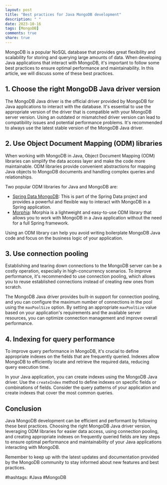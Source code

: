 ```yaml
---
layout: post
title: "Best practices for Java MongoDB development"
description: " "
date: 2023-10-16
tags: [MongoDB]
comments: true
share: true
---
```


MongoDB is a popular NoSQL database that provides great flexibility and scalability for storing and querying large amounts of data. When developing Java applications that interact with MongoDB, it's important to follow some best practices to ensure optimal performance and maintainability. In this article, we will discuss some of these best practices.

## 1. Choose the right MongoDB Java driver version

The MongoDB Java driver is the official driver provided by MongoDB for Java applications to interact with the database. It's essential to use the appropriate version of the driver that is compatible with your MongoDB server version. Using an outdated or mismatched driver version can lead to compatibility issues and potential performance problems. It's recommended to always use the latest stable version of the MongoDB Java driver.

## 2. Use Object Document Mapping (ODM) libraries

When working with MongoDB in Java, Object Document Mapping (ODM) libraries can simplify the data access layer and make the code more maintainable. ODM libraries provide convenient abstractions for mapping Java objects to MongoDB documents and handling complex queries and relationships.

Two popular ODM libraries for Java and MongoDB are:

- [Spring Data MongoDB](https://spring.io/projects/spring-data-mongodb): This is part of the Spring Data project and provides a powerful and flexible way to interact with MongoDB in a Spring application.
- [Morphia](https://morphia.dev/): Morphia is a lightweight and easy-to-use ODM library that allows you to work with MongoDB in a Java application without the need for a full Spring framework.

Using an ODM library can help you avoid writing boilerplate MongoDB Java code and focus on the business logic of your application.

## 3. Use connection pooling

Establishing and tearing down connections to the MongoDB server can be a costly operation, especially in high-concurrency scenarios. To improve performance, it's recommended to use connection pooling, which allows you to reuse established connections instead of creating new ones from scratch.

The MongoDB Java driver provides built-in support for connection pooling, and you can configure the maximum number of connections in the pool using the `maxPoolSize` option. By setting an appropriate `maxPoolSize` value based on your application's requirements and the available server resources, you can optimize connection management and improve overall performance.

## 4. Indexing for query performance

To improve query performance in MongoDB, it's crucial to define appropriate indexes on the fields that are frequently queried. Indexes allow MongoDB to efficiently locate and retrieve the required data, reducing query execution time.

In your Java application, you can create indexes using the MongoDB Java driver. Use the `createIndex` method to define indexes on specific fields or combinations of fields. Consider the query patterns of your application and create indexes that cover the most common queries.

## Conclusion

Java MongoDB development can be efficient and performant by following these best practices. Choosing the right MongoDB Java driver version, leveraging ODM libraries for easier data access, using connection pooling, and creating appropriate indexes on frequently queried fields are key steps to ensure optimal performance and maintainability of your Java applications interacting with MongoDB.

Remember to keep up with the latest updates and documentation provided by the MongoDB community to stay informed about new features and best practices.

#hashtags: #Java #MongoDB
